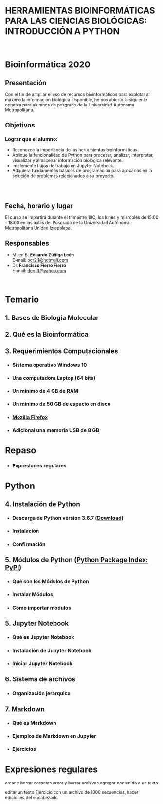 
<br>
<br>

# **HERRAMIENTAS BIOINFORMÁTICAS PARA LAS CIENCIAS BIOLÓGICAS: INTRODUCCIÓN A PYTHON**
<br>

# **Bioinformática 2020**

## Presentación
Con el fin de ampliar el uso de recursos bioinformáticos para explotar al máximo la información biológica disponible, hemos abierto la siguiente optativa para alumnos de posgrado de la Universidad Autónoma Metropolitana.
## Objetivos
### Lograr que el alumno:
* Reconozca la importancia de las herramientas bioinformáticas.
* Aplique la funcionalidad de Python para procesar, analizar, interpretar, visualizar y almacenar información biológica relevante.
* Implemente flujos de trabajo en Jupyter Notebook.
* Adquiera fundamentos básicos de programación para aplicarlos en la solución de problemas relacionados a su proyecto.
<br>
<br>

## Fecha, horario y lugar
El curso se impartirá durante el trimestre 19O, los lunes y miércoles de 15:00 - 18:00 en las aulas del Posgrado de la Universidad Autónoma Metropolitana Unidad Iztapalapa.
## Responsables
* M. en B. **Eduardo Zúñiga León**<br>
  E-mail: pcr2.1@hotmail.com<br>
* Dr. **Francisco Fierro Fierro**<br>
  E-mail: degfff@yahoo.com<br>
<br>

# **Temario**
## 1. Bases de Biología Molecular
## 2. Qué es la Bioinformática
## 3. Requerimientos Computacionales
* ### Sistema operativo Windows 10
* ### Una computadora Laptop (64 bits)
* ### Un mínimo de 4 GB de RAM
* ### Un mínimo de 50 GB de espacio en disco
* ### [Mozilla Firefox](https://www.mozilla.org/es-MX/firefox/windows/)
* ### Adicional una memoria USB de 8 GB
# **Repaso**
* ### Expresiones regulares
# **Python**
## 4. Instalación de Python
* ### Descarga de Python version 3.6.7 ([Download](https://www.python.org/ftp/python/3.6.7/python-3.6.7-amd64.exe))
* ### Instalación
* ### Confirmación
## 5. Módulos de Python ([Python Package Index: PyPI](https://pypi.org/))
* ### Qué son los Módulos de Python
* ### Instalar Módulos
* ### Cómo importar módulos
## 5. Jupyter Notebook
* ### Qué es Jupyter Notebook
* ### Instalación de Jupyter Notebook
* ### Iniciar Jupyter Notebook
## 6. Sistema de archivos
* ### Organización jerárquica
## 7. Markdown
* ### Qué es Markdown
* ### Ejemplos de Markdown en Jupyter
* ### Ejercicios



# Expresiones regulares

crear y borrar carpetas
crear y borrar archivos
agregar contenido a un texto

editar un texto
Ejercicio con un archivo de 1000 secuencias, hacer ediciones del encabezado
